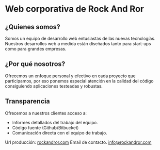 # Web corporativa de Rock And Ror

## ¿Quienes somos?
Somos un equipo de desarrollo web entusiastas de las nuevas tecnologías. 
Nuestros desarrollos web a medida están diseñados tanto para start-ups como para grandes empresas.

## ¿Por qué nosotros?
Ofrecemos un enfoque personal y efectivo en cada proyecto que participamos, por eso ponemos especial atención en la calidad del código consiguiendo aplicaciones testeadas y robustas.

## Transparencia
Ofrecemos a nuestros clientes acceso a:
- Informes detallados del trabajo del equipo.
- Código fuente (Github/Bitbucket)
- Comunicación directa con el equipo de trabajo.

Url producción:
[rockandror.com](http://www.rockandror.com)
Email de contacto. [info@rockandror.com](mailto:http://www.rockandror.com)